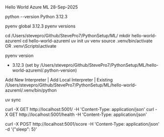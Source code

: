 Hello World Azure ML
28-Sep-2025

python --version
Python 3.12.3

pyenv global 3.12.3
pyenv versions

cd /Users/stevepro/Github/StevePro7/PythonSetup/ML/
mkdir hello-world-azureml
cd hello-world-azureml
uv init
uv venv
source .venv/bin/activate
OR
.venv\Scripts\activate

pyenv version
* 3.12.3 (set by /Users/stevepro/Github/StevePro7/PythonSetup/ML/hello-world-azureml/.python-version)

Add New Interpreter | Add Local Interpreter | Existing
/Users/stevepro/Github/StevePro7/PythonSetup/ML/hello-world-azureml/.venv/bin/python

uv sync

curl -X GET http://localhost:5001/ -H 'Content-Type: application/json'
curl -X GET http://localhost:5001/health -H 'Content-Type: application/json'

curl -X POST http://localhost:5001/score -H 'Content-Type: application/json' -d '{"sleep": 5}'
